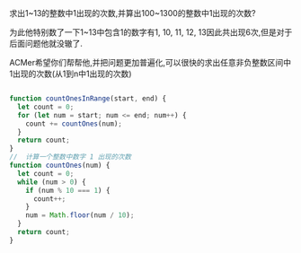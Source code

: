 求出1~13的整数中1出现的次数,并算出100~1300的整数中1出现的次数?

为此他特别数了一下1~13中包含1的数字有1, 10, 11, 12, 13因此共出现6次,但是对于后面问题他就没辙了. 

ACMer希望你们帮帮他,并把问题更加普遍化,可以很快的求出任意非负整数区间中1出现的次数(从1到n中1出现的次数)

```js

function countOnesInRange(start, end) {
  let count = 0;
  for (let num = start; num <= end; num++) {
    count += countOnes(num);
  }
  return count;
}
//  计算一个整数中数字 1 出现的次数
function countOnes(num) {
  let count = 0;
  while (num > 0) {
    if (num % 10 === 1) {
      count++;
    }
    num = Math.floor(num / 10);
  }
  return count;
}


```